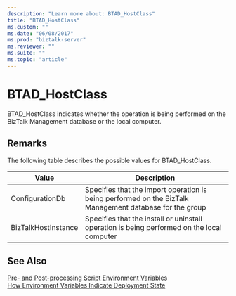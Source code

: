 ```yaml
---
description: "Learn more about: BTAD_HostClass"
title: "BTAD_HostClass"
ms.custom: ""
ms.date: "06/08/2017"
ms.prod: "biztalk-server"
ms.reviewer: ""
ms.suite: ""
ms.topic: "article"
---
```

# BTAD_HostClass
BTAD_HostClass indicates whether the operation is being performed on the BizTalk Management database or the local computer.  
  
## Remarks  
 The following table describes the possible values for BTAD_HostClass.  
  
|Value|Description|  
|-----------|-----------------|  
|ConfigurationDb|Specifies that the import operation is being performed on the BizTalk Management database for the group|  
|BizTalkHostInstance|Specifies that the install or uninstall operation is being performed on the local computer|  
  
## See Also  
 [Pre- and Post-processing Script Environment Variables](../core/pre-and-post-processing-script-environment-variables.md)   
 [How Environment Variables Indicate Deployment State](../core/how-environment-variables-indicate-deployment-state.md)
